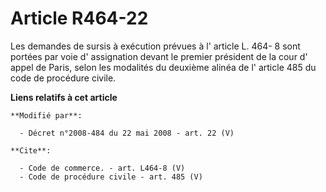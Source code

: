# Article R464-22

Les demandes de sursis à exécution prévues à l' article L. 464- 8 sont portées par voie d' assignation devant le premier
président de la cour d' appel de Paris, selon les modalités du deuxième alinéa de l' article 485 du code de procédure civile.

**Liens relatifs à cet article**

	**Modifié par**:

	  - Décret n°2008-484 du 22 mai 2008 - art. 22 (V)

	**Cite**:

	  - Code de commerce. - art. L464-8 (V)
	  - Code de procédure civile - art. 485 (V)
